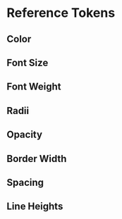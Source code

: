 <script setup>
import ReferenceTokens from '../components/ReferenceTokens.vue'
import DesignTokenPreview from '../components/DesignTokenPreview.vue'
import { computed } from 'vue'
import mode from './.vitepress/theme/darkMode'

const tokens = computed(() => {
	return mode.tokens.filter(token => token.tokenLevel === 'reference')
})

const sortedSpacingTokens = computed(() => {
  return tokens.value.filter(token => token.category === 'spacing').sort((a, b) => {
    return a.value.replace('rem','') - b.value.replace('rem','')
  })
})

</script>
# Reference Tokens
## Color
<div v-for="token in tokens">
  <design-token-preview v-if="token.category === 'color' && token.property === 'palette'" type="background" :token="token"></design-token-preview>
</div>

## Font Size
<div v-for="token in tokens">
  <design-token-preview v-if="token.category === 'fontSizes'" type="font-size" :token="token"></design-token-preview>
</div>

## Font Weight
<div v-for="token in tokens">
  <design-token-preview v-if="token.category === 'fontWeight'" type="font-weight" :token="token"></design-token-preview>
</div>

## Radii
<div v-for="token in tokens">
  <design-token-preview v-if="token.category === 'borderRadius'" type="radius" :token="token"></design-token-preview>
</div>


## Opacity
<div v-for="token in tokens">
  <design-token-preview v-if="token.category === 'opacity'" type="opacity" :token="token"></design-token-preview>
</div>

## Border Width
<div v-for="token in tokens">
  <design-token-preview v-if="token.category === 'borderWidth'" type="opacity" :token="token"></design-token-preview>
</div>

## Spacing
<div v-for="token in sortedSpacingTokens">
  <design-token-preview v-if="token.category === 'spacing'" type="spacing" :token="token"></design-token-preview>
</div>


## Line Heights
<div v-for="token in tokens">
  <design-token-preview v-if="token.category === 'lineHeights'" type="lineHeight" :token="token"></design-token-preview>
</div>